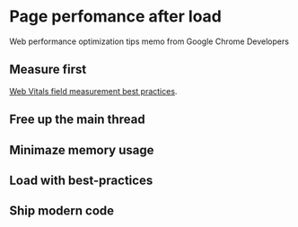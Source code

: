 # Page perfomance after load
Web performance optimization tips memo from Google Chrome Developers

## Measure first

[Web Vitals field measurement best practices](web.dev/vitals-field-measurement-best-practices/).

## Free up the main thread

## Minimaze memory usage

## Load with best-practices

## Ship modern code
